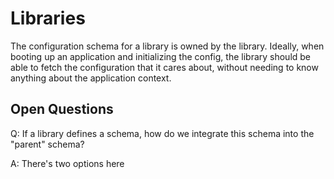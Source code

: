 # Libraries

The configuration schema for a library is owned by the library.
Ideally, when booting up an application and initializing the config, the library should be able to
fetch the configuration that it cares about, without needing to know anything about the application context.

## Open Questions

Q: If a library defines a schema, how do we integrate this schema into the "parent" schema?

A: 
There's two options here
